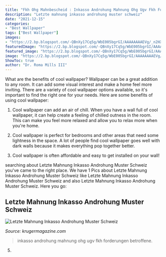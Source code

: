 ```yaml
---
title: "Fkh Ohg Mahnbescheid : Inkasso Androhung Mahnung Ohg Ugv Fkh Forderungen Betroffene"
description: "Letzte mahnung inkasso androhung muster schweiz"
date: "2021-12-15"
categories:
- "Best Wallpaper"
tags: ["Best Wallpaper"]
images:
- "https://2.bp.blogspot.com/-QBnXy17Cq5g/WbE005bgrGI/AAAAAAAAEVg/_n2HXKpQtZEZk7v38U7X6oMySse3hKHdQCLcBGAs/s1600/ugv-inkasso-gmbh-fkh-ohg-anschreiben.jpg"
featuredImage: "https://2.bp.blogspot.com/-QBnXy17Cq5g/WbE005bgrGI/AAAAAAAAEVg/_n2HXKpQtZEZk7v38U7X6oMySse3hKHdQCLcBGAs/s1600/ugv-inkasso-gmbh-fkh-ohg-anschreiben.jpg"
featured_image: "https://2.bp.blogspot.com/-QBnXy17Cq5g/WbE005bgrGI/AAAAAAAAEVg/_n2HXKpQtZEZk7v38U7X6oMySse3hKHdQCLcBGAs/s1600/ugv-inkasso-gmbh-fkh-ohg-anschreiben.jpg"
image: "https://2.bp.blogspot.com/-QBnXy17Cq5g/WbE005bgrGI/AAAAAAAAEVg/_n2HXKpQtZEZk7v38U7X6oMySse3hKHdQCLcBGAs/s1600/ugv-inkasso-gmbh-fkh-ohg-anschreiben.jpg"
ShowToc: true
author: "Dr. Roma Mills III"
---
```



What are the benefits of cool wallpaper?
Wallpaper can be a great addition to any room. It can add some visual interest and make a home feel more inviting. There are a variety of cool wallpaper options available, so it's important to find the right one for your needs. Here are some benefits of using cool wallpaper: 
1. Cool wallpaper can add an air of chill. When you have a wall full of cool wallpaper, it can help create a feeling of chilled outness in the room. This can make you feel more relaxed and allow you to relax more when you're home. 

2. Cool wallpaper is perfect for bedrooms and other areas that need some lightness in the space. A lot of people find cool wallpaper goes well with dark walls because it makes everything pop together better. 

3. Cool wallpaper is often affordable and easy to get installed on your wall!

	

		
searching about Letzte Mahnung Inkasso Androhung Muster Schweiz you've came to the right place. We have 1 Pics about Letzte Mahnung Inkasso Androhung Muster Schweiz like Letzte Mahnung Inkasso Androhung Muster Schweiz and also Letzte Mahnung Inkasso Androhung Muster Schweiz. Here you go:
		
    
## Letzte Mahnung Inkasso Androhung Muster Schweiz

<img loading=lazy src="https://2.bp.blogspot.com/-QBnXy17Cq5g/WbE005bgrGI/AAAAAAAAEVg/_n2HXKpQtZEZk7v38U7X6oMySse3hKHdQCLcBGAs/s1600/ugv-inkasso-gmbh-fkh-ohg-anschreiben.jpg" onerror="this.onerror=null;this.src='https://tse1.mm.bing.net/th?id=OIP.RzrkIo_P51XyZLW0uJIgVAHaKf&amp;pid=15.1';" alt="Letzte Mahnung Inkasso Androhung Muster Schweiz">

_Source: krugermagazine.com_

>inkasso androhung mahnung ohg ugv fkh forderungen betroffene. 

	

5.

